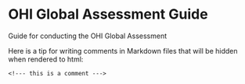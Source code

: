 # OHI Global Assessment Guide
Guide for conducting the OHI Global Assessment

Here is a tip for writing comments in Markdown files that will be hidden when rendered to html: 

`<!--- this is a comment --->`

<!--- so I can write here and it will not be seen if this were knitted to html--->